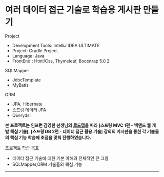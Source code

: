 # 여러 데이터 접근 기술로 학습용 게시판 만들기

Project
- Development Tools: IntelliJ IDEA ULTIMATE  
- Project: Gradle Project  
- Language: Java 
- FrontEnd : Html/Css, Thymeleaf, Bootstrap 5.0.2  

SQLMapper
- JdbcTemplate  
- MyBatis  

ORM
- JPA, Hibernate  
- 스프링 데이터 JPA  
- Querydsl  


__본 프로젝트는 인프런 김영한 선생님의 [로드맵](https://www.inflearn.com/roadmaps/373)을 따라 [스프링 MVC 1편 - 백엔드 웹 개발 핵심 기술], [스프링 DB 2편 - 데이터 접근 활용 기술] 강의의 게시판을 통한 각 기술들의 핵심 기능 학습에 초점을 맞춰 진행하였습니다.__


프로젝트 학습 목표
- 데이터 접근 기술에 대한 기본 이해와 전체적인 큰 그림  
- SQLMapper,ORM 기술들의 핵심 기능  

***



